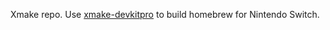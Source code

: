 Xmake repo. Use [xmake-devkitpro](https://github.com/PoloNX/xmake-devkitpro) to build homebrew for Nintendo Switch.